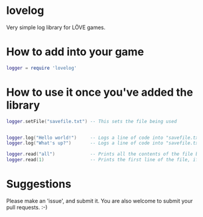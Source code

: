 lovelog
=======

Very simple log library for LÖVE games.

# How to add into your game
```lua
logger = require 'lovelog'
```

# How to use it once you've added the library
```lua
logger.setFile("savefile.txt") -- This sets the file being used


logger.log("Hello world!")     -- Logs a line of code into "savefile.txt"
logger.log("What's up?")       -- Logs a line of code into "savefile.txt"

logger.read("all")             -- Prints all the contents of the file being used
logger.read(1)                 -- Prints the first line of the file, if it exists
```

# Suggestions
Please make an 'issue', and submit it. You are also welcome to submit your pull requests. :-)
